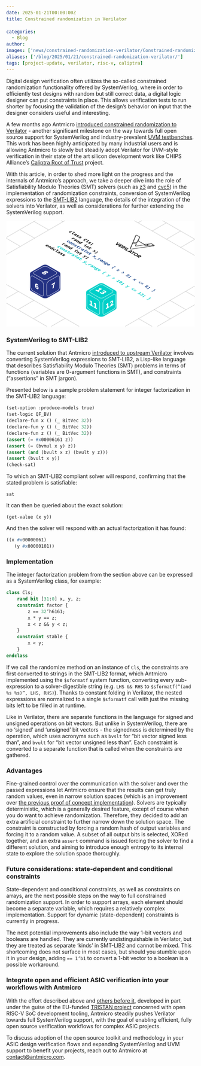 ```yaml
---
date: 2025-01-21T00:00:00Z
title: Constrained randomization in Verilator

categories:
  - Blog
author: 
images: ['news/constrained-randomization-verilator/Constrained-randomization-in-Verilator--blog-sm--CHIPS.png']
aliases: ['/blog/2025/01/21/constrained-randomization-verilator/']
tags: [project-update, verilator, risc-v, caliptra]
---
```


Digital design verification often utilizes the so-called constrained randomization functionality offered by SystemVerilog, where in order to efficiently test designs with random but still correct data, a digital logic designer can put constraints in place. This allows verification tests to run shorter by focusing the validation of the design’s behavior on input that the designer considers useful and interesting.

A few months ago Antmicro [introduced constrained randomization to Verilator](https://antmicro.com/blog/2024/03/introducing-constrained-randomization-in-verilator/)  - another significant milestone on the way towards full open source support for SystemVerilog and industry-prevalent [UVM testbenches](https://antmicro.com/blog/2023/10/running-simple-uvm-testbenches-in-verilator/). This work has been highly anticipated by many industrial users and is allowing Antmicro to slowly but steadily adopt Verilator for UVM-style verification in their state of the art silicon development work like CHIPS Alliance’s [Caliptra Root of Trust](https://github.com/chipsalliance/Caliptra) project.

With this article, in order to shed more light on the progress and the internals of Antmicro’s approach, we take a deeper dive into the role of Satisfiability Modulo Theories (SMT) solvers (such as [z3](https://github.com/Z3Prover/z3) and [cvc5](https://cvc5.github.io/)) in the implementation of randomization constraints, conversion of SystemVerilog expressions to the [SMT-LIB2](https://smt-lib.org/) language, the details of the integration of the solvers into Verilator, as well as considerations for further extending the SystemVerilog support.

![Constrained randomization in Verilator: SystemVerilog constraint to SMT-LIB2 conversion](Constrained-randomization-in-Verilator--blog-sm--CHIPS.svg)

### SystemVerilog to SMT-LIB2

The current solution that Antmicro [introduced to upstream  Verilator](https://github.com/verilator/verilator/pull/4947) involves converting SystemVerilog expressions to SMT-LIB2, a Lisp-like language that describes Satisfiability Modulo Theories (SMT) problems in terms of functions (variables are 0-argument functions in SMT), and constraints (“assertions” in SMT jargon).

Presented below is a sample problem statement for integer factorization in the SMT-LIB2 language:

```lisp
(set-option :produce-models true)
(set-logic QF_BV)
(declare-fun x () (_ BitVec 32))
(declare-fun y () (_ BitVec 32))
(declare-fun z () (_ BitVec 32))
(assert (= #x00006161 z))
(assert (= (bvmul x y) z))
(assert (and (bvult x z) (bvult y z)))
(assert (bvult x y))
(check-sat)
```

To which an SMT-LIB2 compliant solver will respond, confirming that the stated problem is satisfiable:

```
sat
```

It can then be queried about the exact solution:

```
(get-value (x y))
```

And then the solver will respond with an actual factorization it has found:

```lisp
((x #x00000061)
   (y #x00000101))
```

### Implementation

The integer factorization problem from the section above can be expressed as a SystemVerilog class, for example:

```systemverilog
class Cls;
    rand bit [31:0] x, y, z;
    constraint factor {
        z == 32’h6161;
        x * y == z;
        x < z && y < z;
    }
    constraint stable {
        x < y;
    }
endclass
```

If we call the randomize method on an instance of `Cls`, the constraints are first converted to strings in the SMT-LIB2 format, which Antmicro implemented using the `$sformatf` system function, converting every sub-expression to a solver-digestible string (e.g. `LHS && RHS` to `$sformatf(“(and %s %s)”, LHS, RHS)`). Thanks to constant folding in Verilator, the nested expressions are normalized to a single `$sformatf` call with just the missing bits left to be filled in at runtime. 

Like in Verilator, there are separate functions in the language for signed and unsigned operations on bit vectors. But unlike in SystemVerilog, there are no ‘signed’ and ‘unsigned’ bit vectors - the signedness is determined by the operation, which uses acronyms such as `bvslt` for “bit vector signed less than”, and `bvult` for “bit vector unsigned less than”. Each constraint is converted to a separate function that is called when the constraints are gathered.

### Advantages

Fine-grained control over the communication with the solver and over the passed expressions let Antmicro ensure that the results can get truly random values, even in narrow solution spaces (which is an improvement over [the previous proof of concept implementation](https://antmicro.com/blog/2023/01/open-source-systemverilog-uvm-support-in-verilator/#improving-existing-verilator-features)). Solvers are typically deterministic, which is a generally desired feature, except of course when you do want to achieve randomization. Therefore, they decided to add an extra artificial constraint to further narrow down the solution space. The constraint is constructed by forcing a random hash of output variables and forcing it to a random value. A subset of all output bits is selected, XORed together, and an extra `assert` command is issued forcing the solver to find a different solution, and aiming to introduce enough entropy to its internal state to explore the solution space thoroughly.

### Future considerations: state-dependent and conditional constraints

State-dependent and conditional constraints, as well as constraints on arrays, are the next possible steps on the way to full constrained randomization support. In order to support arrays, each element should become a separate variable, which requires a relatively complex implementation. Support for dynamic (state-dependent) constraints is currently in progress.

The next potential improvements also include the way 1-bit vectors and booleans are handled. They are currently undistinguishable in Verilator, but they are treated as separate ‘kinds’ in SMT-LIB2 and cannot be mixed. This shortcoming does not surface in most cases, but should you stumble upon it in your design, adding `== 1‘b1` to convert a 1-bit vector to a boolean is a possible workaround. 

### Integrate open and efficient ASIC verification into your workflows with Antmicro

With the effort described above and [others before it](https://antmicro.com/blog/tags/verilator/), developed in part under the guise of the EU-funded [TRISTAN project](https://tristan-project.eu/) concerned with open RISC-V SoC development tooling, Antmicro steadily pushes Verilator towards full SystemVerilog support, with the goal of enabling efficient, fully open source verification workflows for complex ASIC projects. 

To discuss adoption of the open source toolkit and methodology in your ASIC design verification flows and expanding SystemVerilog and UVM support to benefit your projects, reach out to Antmicro at [contact@antmicro.com](mailto:contact@antmicro.com).
